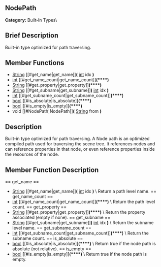 ##  NodePath  
**Category:** Built-In Types\\
##  Brief Description  
Built-in type optimized for path traversing.
##  Member Functions 
  * [String](class_string) [[#get_name|get_name]]**(** [int](class_int) idx **)**
  * [int](class_int) [[#get_name_count|get_name_count]]**(****)**
  * [String](class_string) [[#get_property|get_property]]**(****)**
  * [String](class_string) [[#get_subname|get_subname]]**(** [int](class_int) idx **)**
  * [int](class_int) [[#get_subname_count|get_subname_count]]**(****)**
  * [bool](class_bool) [[#is_absolute|is_absolute]]**(****)**
  * [bool](class_bool) [[#is_empty|is_empty]]**(****)**
  * void [[#NodePath|NodePath]]**(** [String](class_string) from **)**
##  Description  
Built-in type optimized for path traversing. A Node path is an optimized compiled path used for traversing the scene tree. 
        It references nodes and can reference properties in that node, or even reference properties inside the resources of the node.
##  Member Function Description  
==  get_name  ==
  * [String](class_string) [[#get_name|get_name]]**(** [int](class_int) idx **)**
\\
Return a path level name.
==  get_name_count  ==
  * [int](class_int) [[#get_name_count|get_name_count]]**(****)**
\\
Return the path level count.
==  get_property  ==
  * [String](class_string) [[#get_property|get_property]]**(****)**
\\
Return the property associated (empty if none).
==  get_subname  ==
  * [String](class_string) [[#get_subname|get_subname]]**(** [int](class_int) idx **)**
\\
Return the subname level name.
==  get_subname_count  ==
  * [int](class_int) [[#get_subname_count|get_subname_count]]**(****)**
\\
Return the subname count.
==  is_absolute  ==
  * [bool](class_bool) [[#is_absolute|is_absolute]]**(****)**
\\
Return true if the node path is absolute (not relative).
==  is_empty  ==
  * [bool](class_bool) [[#is_empty|is_empty]]**(****)**
\\
Return true if the node path is empty.
